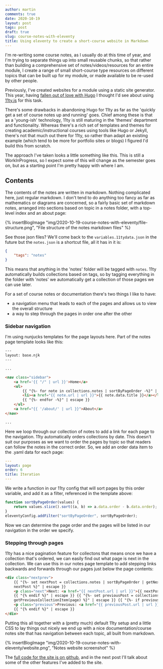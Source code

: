 ```yaml
---
author: martin
comments: true
date: 2020-10-19
layout: post
tags: post
draft: true
slug: course-notes-with-eleventy
title: Using eleventy to create a short-course website in Markdown
---
```


I'm re-writing some course notes, as I usually do at this time of year, and I'm trying to separate things up into small reusable chunks, so that rather than building a comprehensive set of notes/videos/resources for an entire module, I create a range of small short-course type resources on different topics that can be built up for my module, or made available to be re-used by other people.

Previously, I've created websites for a module using a static site generator. This year, having [fallen out of love with Hugo](/blog/posts/2020-08-16-eleventy) I thought I'd see about using [11ty.js](https://www.11ty.dev/) for this task.

There's some drawbacks in abandoning Hugo for 11ty as far as the 'quickly get a set of course notes up and running' goes. Chief among these is that as a 'young-ish' technology, 11ty is still maturing in the 'themes' department and functionality. Whereas there's a rich set of templates and themes for creating academic/instructional courses using tools like Hugo or Jekyll, there's not that much out there for 11ty, so rather than adapt an existing example (which tend to be more for portfolio sites or blogs) I figured I'd build this from scratch.

The approach I've taken looks a little something like this. This is still a WorkInProgress, so I expect some of this will change as the semester goes on, but as a starting point I'm pretty happy with where I am.

## Contents

The contents of the notes are written in markdown. Nothing complicated here, just regular markdown. I don't tend to do anything too fancy as far as mathematics or diagrams are concerned, so a fairly basic set of markdown notes, arranged into sections based on topic in a notes folder, with a top-level index and an about page:

{% insertBlogImage "img/2020-10-19-course-notes-with-eleventy/file-structure.png", "File structure of the notes markdown files" %}

See those json files? We'll come back to the `variables.11tydata.json` in the future but the `notes.json` is a shortcut file, all it has in it is:

```json
{
    "tags": "notes"
}
```

This means that anything in the 'notes' folder will be tagged with `notes`. 11ty automatically builds collections based on tags, so by tagging everything in the folder with 'notes' we automatically get a collection of those pages we can use later.

For a set of course notes or documentation there's two things I like to have:

-   a navigation menu that leads to each of the pages and allows us to view the overall structure
-   a way to step through the pages in order one after the other

### Sidebar navigation

I'm using nunjucks templates for the page layouts here. Part of the notes page template looks like this:

```html
---
layout: base.njk
---

...

<nav class="sidebar">
    <a href='{{ "/" | url }}'>Home</a>
    <ul>
        {{ "{%- for note in collections.notes | sortByPageOrder -%}" | escape }}
        <li><a href="{{ note.url | url }}">{{ note.data.title }}</a></li>
        {{ "{%- endfor -%}" | escape }}
    </ul>
    <a href="{{ '/about/' | url }}">About</a>
</nav>

...
```

Here we loop through our collection of notes to add a link for each page to the navigation. 11ty automatically orders collections by date. This doesn't suit our purposes as we want to order the pages by topic so that readers can follow the notes in the correct order. So, we add an order data item to the .yaml data for each page:

```yaml
---
layout: page
order: 6
title: Iteration
---

```

We write a function in our 11ty config that will sort pages by this order variable, and add it as a filter, referenced in the template above:

```js
function sortByPageOrder(values) {
    return values.slice().sort((a, b) => a.data.order - b.data.order);
}
eleventyConfig.addFilter("sortByPageOrder", sortByPageOrder);
```

Now we can determine the page order and the pages will be listed in our navigation in the order we specify.

### Stepping through pages

11ty has a nice pagination feature for collectons that means once we have a collection that's ordered, we can easily find out what page is next in the collection. We can use this in our notes page template to add stepping links backwards and forwards through our pages just below the page contents:

```html
<div class="nextprev">
    {{ "{%- set nextPost = collections.notes | sortByPageOrder | getNextCollectionItem(page) %}" | escape }} {{ "{%- if
    nextPost %}" | escape }}
    <p class="next">Next: <a href="{{ nextPost.url | url }}">{{ nextPost.data.title }}</a></p>
    {{ "{% endif %}" | escape }} {{ "{%- set previousPost = collections.notes | sortByPageOrder |
    getPreviousCollectionItem(page) %}" | escape }} {{ "{%- if previousPost %}" | escape }}
    <p class="previous">Previous: <a href="{{ previousPost.url | url }}">{{ previousPost.data.title }}</a></p>
    {{ "{% endif %}" | escape }}
</div>
```

Putting this all together with a (pretty much) default 11ty setup and a little CSS to lay things out nicely we end up with a nice documentation/course notes site that has navigation between each topic, all built from markdown.

{% insertBlogImage "img/2020-10-19-course-notes-with-eleventy/website.png", "Notes website screenshot" %}

The [full code for the site is on github](https://github.com/martinjc/programming-intro), and in the next post I'll talk about some of the other features I've added to the site.
